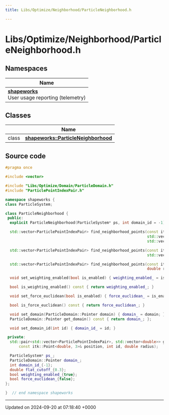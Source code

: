 ```yaml
---
title: Libs/Optimize/Neighborhood/ParticleNeighborhood.h

---
```


# Libs/Optimize/Neighborhood/ParticleNeighborhood.h



## Namespaces

| Name           |
| -------------- |
| **[shapeworks](../Namespaces/namespaceshapeworks.md)** <br>User usage reporting (telemetry)  |

## Classes

|                | Name           |
| -------------- | -------------- |
| class | **[shapeworks::ParticleNeighborhood](../Classes/classshapeworks_1_1ParticleNeighborhood.md)**  |




## Source code

```cpp
#pragma once

#include <vector>

#include "Libs/Optimize/Domain/ParticleDomain.h"
#include "ParticlePointIndexPair.h"

namespace shapeworks {
class ParticleSystem;

class ParticleNeighborhood {
 public:
  explicit ParticleNeighborhood(ParticleSystem* ps, int domain_id = -1) : ps_(ps), domain_id_(domain_id) {}

  std::vector<ParticlePointIndexPair> find_neighborhood_points(const itk::Point<double, 3>& position, int id,
                                                               std::vector<double>& weights,
                                                               std::vector<double>& distances, double radius);

  std::vector<ParticlePointIndexPair> find_neighborhood_points(const itk::Point<double, 3>& position, int id,
                                                               std::vector<double>& weights, double radius);

  std::vector<ParticlePointIndexPair> find_neighborhood_points(const itk::Point<double, 3>& position, int id,
                                                               double radius);

  void set_weighting_enabled(bool is_enabled) { weighting_enabled_ = is_enabled; }

  bool is_weighting_enabled() const { return weighting_enabled_; }

  void set_force_euclidean(bool is_enabled) { force_euclidean_ = is_enabled; }

  bool is_force_euclidean() const { return force_euclidean_; }

  void set_domain(ParticleDomain::Pointer domain) { domain_ = domain; };
  ParticleDomain::Pointer get_domain() const { return domain_; };

  void set_domain_id(int id) { domain_id_ = id; }

 private:
  std::pair<std::vector<ParticlePointIndexPair>, std::vector<double>> get_points_in_sphere(
      const itk::Point<double, 3>& position, int id, double radius);

  ParticleSystem* ps_;
  ParticleDomain::Pointer domain_;
  int domain_id_{-1};
  double flat_cutoff_{0.3};
  bool weighting_enabled_{true};
  bool force_euclidean_{false};
};

}  // end namespace shapeworks
```


-------------------------------

Updated on 2024-09-20 at 07:18:40 +0000
